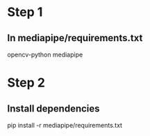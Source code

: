 # Step 1

## In mediapipe/requirements.txt

opencv-python
mediapipe

# Step 2
## Install dependencies

pip install -r mediapipe/requirements.txt